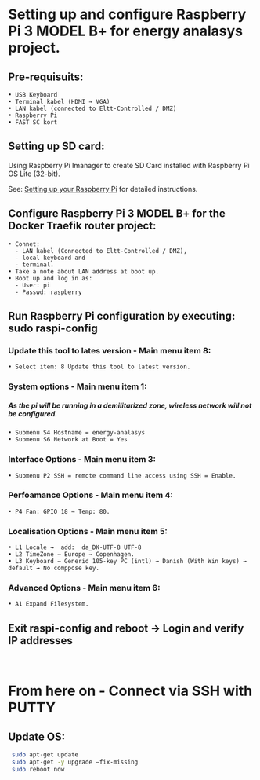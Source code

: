 # Setting up and configure Raspberry Pi 3 MODEL B+ for energy analasys project.

## Pre-requisuits:
    • USB Keyboard
    • Terminal kabel (HDMI → VGA)
    • LAN kabel (connected to Eltt-Controlled / DMZ)
    • Raspberry Pi
    • FAST SC kort

## Setting up SD card:
Using Raspberry Pi Imanager to create SD Card installed with Raspberry Pi OS Lite (32-bit).

See: [Setting up your Raspberry Pi](https://projects.raspberrypi.org/en/projects/raspberry-pi-setting-up/2) for detailed instructions.

## Configure Raspberry Pi 3 MODEL B+ for the Docker Traefik router project:
    • Connet: 
      - LAN kabel (Connected to Eltt-Controlled / DMZ), 
      - local keyboard and
      - terminal.
    • Take a note about LAN address at boot up.
    • Boot up and log in as:
      - User: pi
      - Passwd: raspberry

## Run Raspberry Pi configuration by executing: **sudo raspi-config**

### Update this tool to lates version - Main menu item 8:
    • Select item: 8 Update this tool to latest version.

### System options - Main menu item 1:

##### As the pi will be running in a demilitarized zone, wireless network will not be configured.

    • Submenu S4 Hostname = energy-analasys
    • Submenu S6 Network at Boot = Yes

### Interface Options - Main menu item 3:
    • Submenu P2 SSH = remote command line access using SSH = Enable.

### Perfoamance Options - Main menu item 4:
    • P4 Fan: GPIO 18 → Temp: 80.

### Localisation Options - Main menu item 5:
    • L1 Locale →  add:  da_DK-UTF-8 UTF-8
    • L2 TimeZone → Europe → Copenhagen.
    • L3 Keyboard → Generid 105-key PC (intl) → Danish (With Win keys) → default → No comppose key.

### Advanced Options - Main menu item 6:
    • A1 Expand Filesystem.

## **Exit raspi-config and reboot** -> Login and verify IP addresses

<br>

# From here on - Connect via SSH with PUTTY
## Update OS: 
```bash
 sudo apt-get update
 sudo apt-get -y upgrade –fix-missing
 sudo reboot now

```
